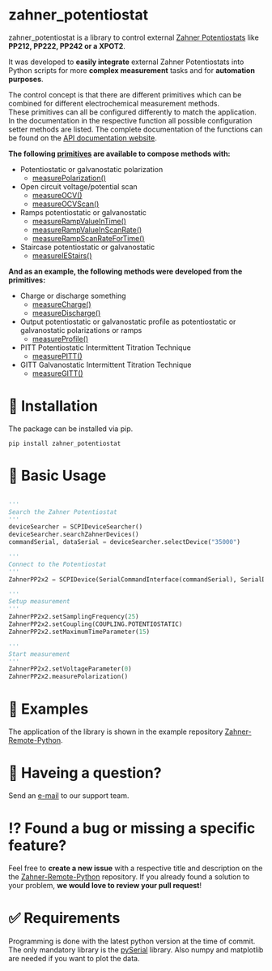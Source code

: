# zahner_potentiostat

zahner_potentiostat is a library to control external [Zahner Potentiostats](http://zahner.de/products/external-potentiostats.html) like **PP212, PP222, PP242 or a XPOT2**.

It was developed to **easily integrate** external Zahner Potentiostats into Python scripts for more **complex measurement** tasks and for **automation purposes**.

The control concept is that there are different primitives which can be combined for different electrochemical measurement methods.  
These primitives can all be configured differently to match the application. In the documentation in the respective function all possible configuration setter methods are listed. The complete documentation of the functions can be found on the [API documentation website](http://zahner.de/documentation/zahner_potentiostat/index.html).  

**The following [primitives](https://en.wikipedia.org/wiki/Language_primitive) are available to compose methods with:**  
* Potentiostatic or galvanostatic polarization  
  * [measurePolarization()](http://zahner.de/documentation/zahner_potentiostat/scpi_control/control.html#zahner_potentiostat.scpi_control.control.SCPIDevice.measurePolarization)  
* Open circuit voltage/potential scan  
  * [measureOCV()](http://zahner.de/documentation/zahner_potentiostat/scpi_control/control.html#zahner_potentiostat.scpi_control.control.SCPIDevice.measureOCV)  
  * [measureOCVScan()](http://zahner.de/documentation/zahner_potentiostat/scpi_control/control.html#zahner_potentiostat.scpi_control.control.SCPIDevice.measureOCVScan)  
* Ramps potentiostatic or galvanostatic  
  * [measureRampValueInTime()](http://zahner.de/documentation/zahner_potentiostat/scpi_control/control.html#zahner_potentiostat.scpi_control.control.SCPIDevice.measureRampValueInTime)  
  * [measureRampValueInScanRate()](http://zahner.de/documentation/zahner_potentiostat/scpi_control/control.html#zahner_potentiostat.scpi_control.control.SCPIDevice.measureRampValueInScanRate)  
  * [measureRampScanRateForTime()](http://zahner.de/documentation/zahner_potentiostat/scpi_control/control.html#zahner_potentiostat.scpi_control.control.SCPIDevice.measureRampScanRateForTime)  
* Staircase potentiostatic or galvanostatic  
  * [measureIEStairs()](http://zahner.de/documentation/zahner_potentiostat/scpi_control/control.html#zahner_potentiostat.scpi_control.control.SCPIDevice.measureIEStairs)  
  

**And as an example, the following methods were developed from the primitives:**  
* Charge or discharge something  
  * [measureCharge()](http://zahner.de/documentation/zahner_potentiostat/scpi_control/control.html#zahner_potentiostat.scpi_control.control.SCPIDevice.measureCharge)  
  * [measureDischarge()](http://zahner.de/documentation/zahner_potentiostat/scpi_control/control.html#zahner_potentiostat.scpi_control.control.SCPIDevice.measureDischarge)  
* Output potentiostatic or galvanostatic profile as potentiostatic or galvanostatic polarizations or ramps  
  * [measureProfile()](http://zahner.de/documentation/zahner_potentiostat/scpi_control/control.html#zahner_potentiostat.scpi_control.control.SCPIDevice.measureProfile)  
* PITT Potentiostatic Intermittent Titration Technique  
  * [measurePITT()](http://zahner.de/documentation/zahner_potentiostat/scpi_control/control.html#zahner_potentiostat.scpi_control.control.SCPIDevice.measurePITT)  
* GITT Galvanostatic Intermittent Titration Technique  
  * [measureGITT()](http://zahner.de/documentation/zahner_potentiostat/scpi_control/control.html#zahner_potentiostat.scpi_control.control.SCPIDevice.measureGITT)  



# 🔧 Installation

The package can be installed via pip.
 
```
pip install zahner_potentiostat
```

# 🔨 Basic Usage

```python

'''
Search the Zahner Potentiostat
'''
deviceSearcher = SCPIDeviceSearcher()
deviceSearcher.searchZahnerDevices()
commandSerial, dataSerial = deviceSearcher.selectDevice("35000")

'''
Connect to the Potentiostat
'''
ZahnerPP2x2 = SCPIDevice(SerialCommandInterface(commandSerial), SerialDataInterface(dataSerial))

'''
Setup measurement
'''
ZahnerPP2x2.setSamplingFrequency(25)
ZahnerPP2x2.setCoupling(COUPLING.POTENTIOSTATIC)
ZahnerPP2x2.setMaximumTimeParameter(15)

'''
Start measurement
'''
ZahnerPP2x2.setVoltageParameter(0)
ZahnerPP2x2.measurePolarization()
```

# 📖 Examples

The application of the library is shown in the example repository [Zahner-Remote-Python](https://github.com/Zahner-elektrik/Zahner-Remote-Python).

# 📧 Haveing a question?
Send an <a href="mailto:support@zahner.de?subject=Zahner-Remote-Python Question&body=Your Message">e-mail</a> to our support team.

# ⁉️ Found a bug or missing a specific feature?
Feel free to **create a new issue** with a respective title and description on the the [Zahner-Remote-Python](https://github.com/Zahner-elektrik/Zahner-Remote-Python/issues) repository. If you already found a solution to your problem, **we would love to review your pull request**!

# ✅ Requirements
Programming is done with the latest python version at the time of commit.  
The only mandatory library is the [pySerial](https://pyserial.readthedocs.io/en/latest/) library. Also numpy and matplotlib are needed if you want to plot the data.